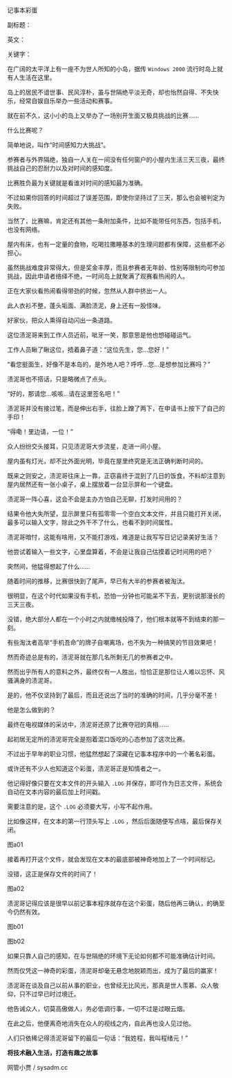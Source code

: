 记事本彩蛋

副标题：

英文：

关键字：



在广阔的太平洋上有一座不为世人所知的小岛，据传 `Windows 2000` 流行时岛上就有人生活在这里。

岛上的居民不谙世事、民风淳朴，虽与世隔绝平淡无奇，却也怡然自得、不失快乐，经常自娱自乐举办一些活动和赛事。

就在前不久，这小小的岛上又举办了一场别开生面又极具挑战的比赛......



什么比赛呢？

简单地说，叫作“时间感知力大挑战”。

参赛者与外界隔绝，独自一人关在一间没有任何窗户的小屋内生活三天三夜，最终挑战自己的忍耐力以及对时间的感知度。

比赛胜负最为关键就是看谁对时间的感知最为准确。

不过如果你回答的时间超过了误差范围，即使你坚持过了三天，那么也会被判定为失败。

当然了，比赛嘛，肯定还有其他一条附加条件，比如不能带任何东西，包括手机，也没有网络。

屋内有床，也有一定量的食物，吃喝拉撒睡基本的生理问题都有保障，这些都不必担心。

虽然挑战难度非常得大，但是奖金丰厚，而且参赛者无年龄、性别等限制均可参加挑战，因此申请者络绎不绝，一时间岛上就聚满了观赛看热闹的人。



正在大家伙看热闹看得带劲的时候，忽然从人群中挤出一人。

此人衣衫不整，蓬头垢面、满脸渍泥，身上还有一股怪味。

好家伙，把众人熏得自动闪出一条道路。

这位渍泥哥来到工作人员近前，呲牙一笑，那意思是他也想碰碰运气。

工作人员瞅了瞅这位，捂着鼻子道：“这位先生，您...您好！”

“看您挺面生，好像不是本岛的，是外地人吧？呼呼...您...是想参加比赛吗？”

渍泥哥也不搭话，只是略微点了点头。

“好的，那请您...咳咳...请在这里签名吧！”

渍泥哥并没有接过笔，而是伸出右手，往脸上蹭了两下，在申请书上按下了自己的手印！

“得嘞！里边请，一位！”



众人纷纷交头接耳，只见渍泥哥大步流星，走进一间小屋。

屋内虽有灯光，却不比外面光明，毕竟在屋里终究是无法正确判断时间的。

既来之则安之，渍泥哥往床上一靠，正窃喜终于混到了几日的饭食，不料却注意到屋内居然还有一张小桌子，桌上摆放着一台显示屏和一个键盘。

渍泥哥一阵心喜，这会不会是主办方怕自己无聊，打发时间用的？

结果令他大失所望，显示屏里只有孤零零一个空白文本文件，并且只能打开关闭，最多可以输入文字，除此之外干不了什么，也看不到时间属性。

渍泥哥暗忖，这能有啥用，又不能打游戏，难道是让我写写日记记录美好生活？

他尝试着输入一些文字，心里盘算着，不会是让我自己估摸着记时间用的吧？

突然间，他猛得想起了什么......



随着时间的推移，比赛很快到了尾声，早已有大半的参赛者被淘汰。

很明显，在这个时代如果没有手机，恐怕一分钟也可能呆不下去，更别说那漫长的三天三夜。

没错，绝大部分人都在一个小时之内就缴械投降了，他们根本就等不到结束的那一刻。

有些淘汰者高举“手机吾命”的牌子自嘲离场，也不失为一种搞笑的节目效果吧！

然而奇迹总是有的，渍泥哥就在那几名所剩无几的参赛者之中。

然而出乎所有人的意料之外，最终仅有一人胜出，恰恰正是那位让人难以忘怀、风骚满身的渍泥哥。

是的，他不仅坚持到了最后，而且还说出了当时的准确的时间，几乎分毫不差！

他是怎么做到的？

最终在电视媒体的采访中，渍泥哥还原了比赛夺冠的真相......



起初居无定所的渍泥哥完全是抱着混口饭吃的心态参加了这次比赛。

不过出于早年的职业习惯，他猛然想起了深藏在记事本程序中的一个著名彩蛋。

或许还有不少人也知道这个彩蛋，渍泥哥正是知情者之一。

他记得好像只要在文本文件的开头输入 `.LOG` 并保存，即可作为日志文件，系统会自动在文本内容的最后加上时间戳。

需要注意的是，这个 `.LOG` 必须要大写，小写不起作用。



比如像这样，在文本的第一行顶头写上 `.LOG` ，然后后面随便写点啥，最后保存关闭。

图a01



接着再打开这个文件，就会发现在文本的最底部被神奇地加上了一个时间标记。

没错，这正是保存文件的时间了！

图a02



渍泥哥记得应该是很早以前记事本程序就存在这个彩蛋，随后他再三确认，的确至今仍然有效。

图b01

图b02



如果只靠人自己的感知，在与世隔绝的环境下无论如何都不可能准确估计时间。

然而仅凭这一神奇的彩蛋，渍泥哥却毫无悬念地脱颖而出，成为了最后的赢家！



渍泥哥在谈及自己以前从事的职业，也曾经无比风光，那真是世人羡慕、众人敬仰，只不过早已时过境迁。

他告诫众人，切莫高傲做人，务必低调行事，一切不过是过眼云烟。

在此之后，他便离奇地消失在众人的视线之内，自此再也没人见过他。

人们只依稀记得渍泥哥留下的最后一句话：“我姓程，我叫程绪元！”



**将技术融入生活，打造有趣之故事**

网管小贾 / sysadm.cc



